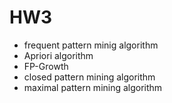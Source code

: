 # HW3
- frequent pattern minig algorithm
 - Apriori algorithm
 - FP-Growth
- closed pattern mining algorithm
- maximal pattern mining algorithm
